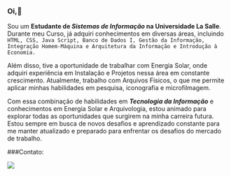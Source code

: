 ### Oi,👋
Sou um **Estudante de _Sistemas de Informação_ na Universidade La Salle**. Durante meu Curso, já adquiri conhecimentos em diversas áreas, incluindo `HTML, CSS, Java Script, Banco de Dados I, Gestão da Informação, Integração Homem-Máquina e Arquitetura da Informação e Introdução à Economia.`

Além disso, tive a oportunidade de trabalhar com Energia Solar, onde adquiri experiência em Instalação e Projetos nessa área em constante crescimento. Atualmente, trabalho com Arquivos Físicos, o que me permite aplicar minhas habilidades em pesquisa, iconografia e microfilmagem.

Com essa combinação de habilidades em ***Tecnologia da Informação*** e conhecimentos em Energia Solar e Arquivologia, estou animado para explorar todas as oportunidades que surgirem na minha carreira futura. Estou sempre em busca de novos desafios e aprendizado constante para me manter atualizado e preparado para enfrentar os desafios do mercado de trabalho.


###Contato:
<div><a href = "mailto:danielcosta@soulasalle.com.br"><img src="https://img.shields.io/badge/Gmail-D14836?style=for-the-badge&logo=gmail&logoColor=white" target="_blank"></a>
</div>

